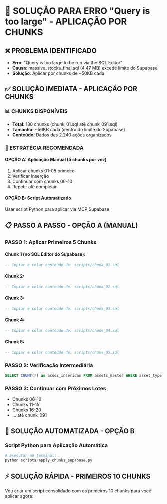 # 🚨 SOLUÇÃO PARA ERRO "Query is too large" - APLICAÇÃO POR CHUNKS

## ❌ PROBLEMA IDENTIFICADO
- **Erro**: "Query is too large to be run via the SQL Editor"
- **Causa**: massive_stocks_final.sql (4.47 MB) excede limite do Supabase
- **Solução**: Aplicar por chunks de ~50KB cada

## ✅ SOLUÇÃO IMEDIATA - APLICAÇÃO POR CHUNKS

### **📊 CHUNKS DISPONÍVEIS**
- **Total**: 180 chunks (chunk_01.sql até chunk_091.sql)
- **Tamanho**: ~50KB cada (dentro do limite do Supabase)
- **Conteúdo**: Dados das 2.240 ações organizados

### **🎯 ESTRATÉGIA RECOMENDADA**

#### **OPÇÃO A: Aplicação Manual (5 chunks por vez)**
1. Aplicar chunks 01-05 primeiro
2. Verificar inserção
3. Continuar com chunks 06-10
4. Repetir até completar

#### **OPÇÃO B: Script Automatizado**
Usar script Python para aplicar via MCP Supabase

## 📋 PASSO A PASSO - OPÇÃO A (MANUAL)

### **PASSO 1: Aplicar Primeiros 5 Chunks**

#### **Chunk 1** (no SQL Editor do Supabase):
```sql
-- Copiar e colar conteúdo de: scripts/chunk_01.sql
```

#### **Chunk 2**:
```sql
-- Copiar e colar conteúdo de: scripts/chunk_02.sql
```

#### **Chunk 3**:
```sql
-- Copiar e colar conteúdo de: scripts/chunk_03.sql
```

#### **Chunk 4**:
```sql
-- Copiar e colar conteúdo de: scripts/chunk_04.sql
```

#### **Chunk 5**:
```sql
-- Copiar e colar conteúdo de: scripts/chunk_05.sql
```

### **PASSO 2: Verificação Intermediária**
```sql
SELECT COUNT(*) as acoes_inseridas FROM assets_master WHERE asset_type = 'STOCK';
```

### **PASSO 3: Continuar com Próximos Lotes**
- Chunks 06-10
- Chunks 11-15
- Chunks 16-20
- ... até chunk_091

## 🚀 SOLUÇÃO AUTOMATIZADA - OPÇÃO B

### **Script Python para Aplicação Automática**
```python
# Executar no terminal:
python scripts/apply_chunks_supabase.py
```

## ⚡ SOLUÇÃO RÁPIDA - PRIMEIROS 10 CHUNKS

Vou criar um script consolidado com os primeiros 10 chunks para você aplicar agora:
